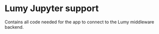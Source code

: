# Lumy Jupyter support

Contains all code needed for the app to connect to the Lumy middleware backend.
